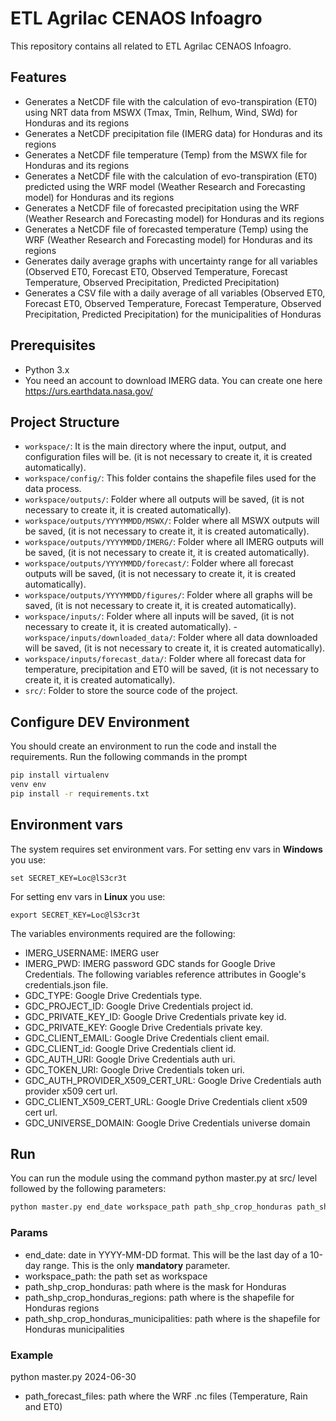# ETL Agrilac CENAOS Infoagro

This repository contains all related to ETL Agrilac CENAOS Infoagro.

## Features

- Generates a NetCDF file with the calculation of evo-transpiration (ET0) using NRT data from MSWX (Tmax, Tmin, Relhum, Wind, SWd) for Honduras and its regions
- Generates a NetCDF precipitation file (IMERG data) for Honduras and its regions
- Generates a NetCDF file temperature (Temp) from the MSWX file for Honduras and its regions
- Generates a NetCDF file with the calculation of evo-transpiration (ET0) predicted using the WRF model (Weather Research and Forecasting model) for Honduras and its regions
- Generates a NetCDF file of forecasted precipitation using the WRF (Weather Research and Forecasting model) for Honduras and its regions
- Generates a NetCDF file of forecasted temperature (Temp) using the WRF (Weather Research and Forecasting model) for Honduras and its regions
- Generates daily average graphs with uncertainty range for all variables (Observed ET0, Forecast ET0, Observed Temperature, Forecast Temperature, Observed Precipitation, Predicted Precipitation)
- Generates a CSV file with a daily average of all variables (Observed ET0, Forecast ET0, Observed Temperature, Forecast Temperature, Observed Precipitation, Predicted Precipitation) for the municipalities of Honduras

## Prerequisites

- Python 3.x
- You need an account to download IMERG data. You can create one here https://urs.earthdata.nasa.gov/

## Project Structure

- `workspace/`: It is the main directory where the input, output, and configuration files will be. (it is not necessary to create it, it is created automatically).
- `workspace/config/`: This folder contains the shapefile files used for the data process.
- `workspace/outputs/`: Folder where all outputs will be saved, (it is not necessary to create it, it is created automatically).
- `workspace/outputs/YYYYMMDD/MSWX/`: Folder where all MSWX outputs will be saved, (it is not necessary to create it, it is created automatically).
- `workspace/outputs/YYYYMMDD/IMERG/`: Folder where all IMERG outputs will be saved, (it is not necessary to create it, it is created automatically).
- `workspace/outputs/YYYYMMDD/forecast/`: Folder where all forecast outputs will be saved, (it is not necessary to create it, it is created automatically).
- `workspace/outputs/YYYYMMDD/figures/`: Folder where all graphs will be saved, (it is not necessary to create it, it is created automatically).
- `workspace/inputs/`: Folder where all inputs will be saved, (it is not necessary to create it, it is created automatically).
-`workspace/inputs/downloaded_data/`: Folder where all data downloaded will be saved, (it is not necessary to create it, it is created automatically).
- `workspace/inputs/forecast_data/`: Folder where all forecast data for temperature, precipitation and ET0  will be saved, (it is not necessary to create it, it is created automatically).
- `src/`: Folder to store the source code of the project.

## Configure DEV Environment

You should create an environment to run the code and install the requirements. Run the following commands in the prompt

````bash
pip install virtualenv
venv env
pip install -r requirements.txt
````
## Environment vars
The system requires set environment vars. 
For setting env vars in **Windows** you use:

```
set SECRET_KEY=Loc@lS3cr3t

```
For setting env vars in **Linux** you use:

```
export SECRET_KEY=Loc@lS3cr3t

```
The variables environments required are the following:

* IMERG_USERNAME: IMERG user
* IMERG_PWD: IMERG password
GDC stands for Google Drive Credentials. The following variables reference attributes in Google's credentials.json file.
* GDC_TYPE: Google Drive Credentials type.
* GDC_PROJECT_ID: Google Drive Credentials project id.
* GDC_PRIVATE_KEY_ID: Google Drive Credentials private key id.
* GDC_PRIVATE_KEY: Google Drive Credentials private key.
* GDC_CLIENT_EMAIL: Google Drive Credentials client email.
* GDC_CLIENT_id: Google Drive Credentials client id.
* GDC_AUTH_URI: Google Drive Credentials auth uri.
* GDC_TOKEN_URI: Google Drive Credentials token uri.
* GDC_AUTH_PROVIDER_X509_CERT_URL: Google Drive Credentials auth provider x509 cert url.
* GDC_CLIENT_X509_CERT_URL: Google Drive Credentials client x509 cert url.
* GDC_UNIVERSE_DOMAIN: Google Drive Credentials universe domain


## Run

You can run the module using the command python master.py at src/ level followed by the following parameters:

````bash
python master.py end_date workspace_path path_shp_crop_honduras path_shp_crop_honduras_regions path_shp_crop_honduras_municipalities path_forecast_files
````

### Params
- end_date: date in YYYY-MM-DD format. This will be the last day of a 10-day range. This is the only **mandatory** parameter.
- workspace_path: the path set as workspace 
- path_shp_crop_honduras: path where is the mask for Honduras
- path_shp_crop_honduras_regions: path where is the shapefile for Honduras regions
- path_shp_crop_honduras_municipalities: path where is the shapefile for Honduras municipalities

### Example
python master.py 2024-06-30
- path_forecast_files: path where the WRF .nc files (Temperature, Rain and ET0)
